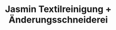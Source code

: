 ---
title: "Jasmin Textilreinigung + Änderungsschneiderei"
url: /frankfurt-am-main/jasmin-textilreinigung-aenderungsschneiderei/
shop: Wäscherei
---